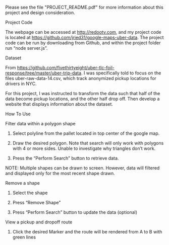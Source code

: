 Please see the file "PROJECT_README.pdf" for more information about this project and design consideration.

Project Code

The webpage can be accessed at http://redootv.com, and my project code is located at
https://github.com/jried31/google-maps-uber-data. The project code can be run by downloading from Github, and within the project folder run “node server.js”.

Dataset

From https://github.com/fivethirtyeight/uber-tlc-foil-response/tree/master/uber-trip-data. I was specifically told to focus on the files uber-raw-data-<month>14.csv, which track anonymized pickup locations for drivers in NYC.

For this project, I was instructed to transform the data such that half of the data become pickup locations, and the other half drop off. Then develop a website that displays information about the dataset.

How To Use

Filter data within a polygon shape

1. Select polyline from the pallet located in top center of the google map.

2. Draw the desired polygon. Note that search will only work with polygons with 4 or more sides. Unable to investigate why triangles don’t work.

3. Press the “Perform Search” button to retrieve data.


NOTE: Multiple shapes can be drawn to screen. However, data will filtered and displayed only for the most recent shape drawn.

Remove a shape

1. Select the shape

2. Press “Remove Shape”

3. Press “Perform Search” button to update the data (optional)

View a pickup and dropoff route

1. Click the desired Marker and the route will be rendered from A to B with green lines
